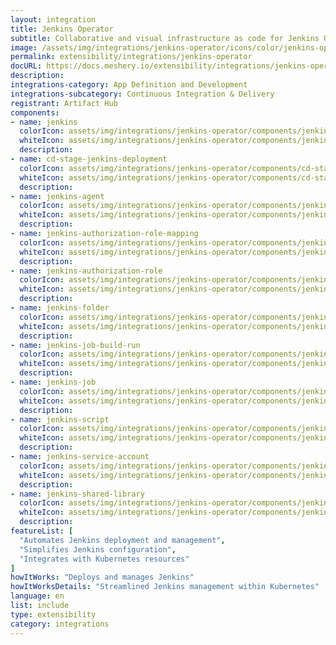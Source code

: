 ```yaml
---
layout: integration
title: Jenkins Operator
subtitle: Collaborative and visual infrastructure as code for Jenkins Operator
image: /assets/img/integrations/jenkins-operator/icons/color/jenkins-operator-color.svg
permalink: extensibility/integrations/jenkins-operator
docURL: https://docs.meshery.io/extensibility/integrations/jenkins-operator
description: 
integrations-category: App Definition and Development
integrations-subcategory: Continuous Integration & Delivery
registrant: Artifact Hub
components: 
- name: jenkins
  colorIcon: assets/img/integrations/jenkins-operator/components/jenkins/icons/color/jenkins-color.svg
  whiteIcon: assets/img/integrations/jenkins-operator/components/jenkins/icons/white/jenkins-white.svg
  description: 
- name: cd-stage-jenkins-deployment
  colorIcon: assets/img/integrations/jenkins-operator/components/cd-stage-jenkins-deployment/icons/color/cd-stage-jenkins-deployment-color.svg
  whiteIcon: assets/img/integrations/jenkins-operator/components/cd-stage-jenkins-deployment/icons/white/cd-stage-jenkins-deployment-white.svg
  description: 
- name: jenkins-agent
  colorIcon: assets/img/integrations/jenkins-operator/components/jenkins-agent/icons/color/jenkins-agent-color.svg
  whiteIcon: assets/img/integrations/jenkins-operator/components/jenkins-agent/icons/white/jenkins-agent-white.svg
  description: 
- name: jenkins-authorization-role-mapping
  colorIcon: assets/img/integrations/jenkins-operator/components/jenkins-authorization-role-mapping/icons/color/jenkins-authorization-role-mapping-color.svg
  whiteIcon: assets/img/integrations/jenkins-operator/components/jenkins-authorization-role-mapping/icons/white/jenkins-authorization-role-mapping-white.svg
  description: 
- name: jenkins-authorization-role
  colorIcon: assets/img/integrations/jenkins-operator/components/jenkins-authorization-role/icons/color/jenkins-authorization-role-color.svg
  whiteIcon: assets/img/integrations/jenkins-operator/components/jenkins-authorization-role/icons/white/jenkins-authorization-role-white.svg
  description: 
- name: jenkins-folder
  colorIcon: assets/img/integrations/jenkins-operator/components/jenkins-folder/icons/color/jenkins-folder-color.svg
  whiteIcon: assets/img/integrations/jenkins-operator/components/jenkins-folder/icons/white/jenkins-folder-white.svg
  description: 
- name: jenkins-job-build-run
  colorIcon: assets/img/integrations/jenkins-operator/components/jenkins-job-build-run/icons/color/jenkins-job-build-run-color.svg
  whiteIcon: assets/img/integrations/jenkins-operator/components/jenkins-job-build-run/icons/white/jenkins-job-build-run-white.svg
  description: 
- name: jenkins-job
  colorIcon: assets/img/integrations/jenkins-operator/components/jenkins-job/icons/color/jenkins-job-color.svg
  whiteIcon: assets/img/integrations/jenkins-operator/components/jenkins-job/icons/white/jenkins-job-white.svg
  description: 
- name: jenkins-script
  colorIcon: assets/img/integrations/jenkins-operator/components/jenkins-script/icons/color/jenkins-script-color.svg
  whiteIcon: assets/img/integrations/jenkins-operator/components/jenkins-script/icons/white/jenkins-script-white.svg
  description: 
- name: jenkins-service-account
  colorIcon: assets/img/integrations/jenkins-operator/components/jenkins-service-account/icons/color/jenkins-service-account-color.svg
  whiteIcon: assets/img/integrations/jenkins-operator/components/jenkins-service-account/icons/white/jenkins-service-account-white.svg
  description: 
- name: jenkins-shared-library
  colorIcon: assets/img/integrations/jenkins-operator/components/jenkins-shared-library/icons/color/jenkins-shared-library-color.svg
  whiteIcon: assets/img/integrations/jenkins-operator/components/jenkins-shared-library/icons/white/jenkins-shared-library-white.svg
  description: 
featureList: [
  "Automates Jenkins deployment and management",
  "Simplifies Jenkins configuration",
  "Integrates with Kubernetes resources"
]
howItWorks: "Deploys and manages Jenkins"
howItWorksDetails: "Streamlined Jenkins management within Kubernetes"
language: en
list: include
type: extensibility
category: integrations
---
```

